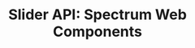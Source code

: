 ---
layout: api.njk
title: 'Slider API: Spectrum Web Components'
displayName: Slider
componentName: slider
tags:
  - component-api
---